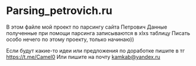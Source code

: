 # Parsing_petrovich.ru
В этом файле мой проект по парсингу сайта Петрович
Данные полученные при помощи парсинга записываются в xlxs таблицу
Писать особо нечего по этому проекту, только начинаю))

Если будут какие-то идеи или предложения по доработке пишите в тг https://t.me/Camel0
Или пишите на почту kamkab@yandex.ru
